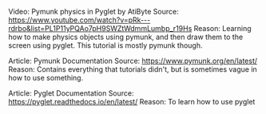 Video: Pymunk physics in Pyglet by AtiByte
Source: https://www.youtube.com/watch?v=pRk---rdrbo&list=PL1P11yPQAo7pH9SWZtWdmmLumbp_r19Hs
Reason: Learning how to make physics objects using pymunk, and then draw them to the screen using pyglet.
        This tutorial is mostly pymunk though.

Article: Pymunk Documentation
Source: https://www.pymunk.org/en/latest/
Reason: Contains everything that tutorials didn't, but is sometimes vague in how to use something.

Article: Pyglet Documentation
Source: https://pyglet.readthedocs.io/en/latest/
Reason: To learn how to use pyglet
